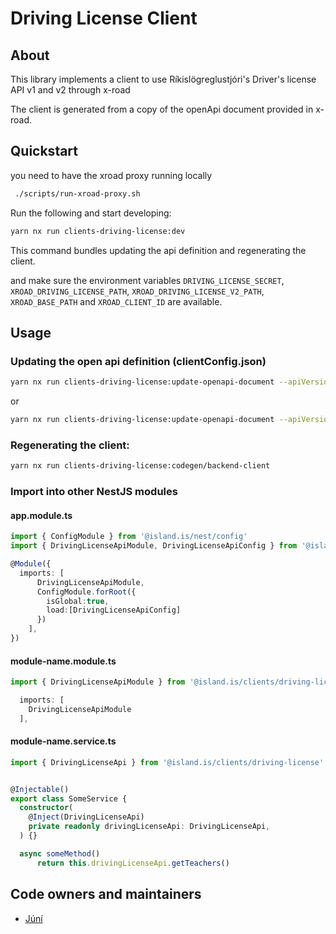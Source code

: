 # Driving License Client

## About

This library implements a client to use Ríkislögreglustjóri's
Driver's license API v1 and v2 through x-road

The client is generated from a copy of the openApi document provided in x-road.

## Quickstart

you need to have the xroad proxy running locally

```sh
 ./scripts/run-xroad-proxy.sh
```

Run the following and start developing:

```sh
yarn nx run clients-driving-license:dev
```

This command bundles updating the api definition and regenerating the client.

and make sure the environment variables `DRIVING_LICENSE_SECRET`, `XROAD_DRIVING_LICENSE_PATH`, `XROAD_DRIVING_LICENSE_V2_PATH`, `XROAD_BASE_PATH` and `XROAD_CLIENT_ID` are available.

## Usage

### Updating the open api definition (clientConfig.json)

```sh
yarn nx run clients-driving-license:update-openapi-document --apiVersion=v1
```

or

```sh
yarn nx run clients-driving-license:update-openapi-document --apiVersion=v2
```

### Regenerating the client:

```sh
yarn nx run clients-driving-license:codegen/backend-client
```

### Import into other NestJS modules

#### app.module.ts

```typescript
import { ConfigModule } from '@island.is/nest/config'
import { DrivingLicenseApiModule, DrivingLicenseApiConfig } from '@island.is/clients/driving-license'

@Module({
  imports: [
      DrivingLicenseApiModule,
      ConfigModule.forRoot({
        isGlobal:true,
        load:[DrivingLicenseApiConfig]
      })
    ],
})
```

#### module-name.module.ts

```typescript
import { DrivingLicenseApiModule } from '@island.is/clients/driving-license'

  imports: [
    DrivingLicenseApiModule
  ],
```

#### module-name.service.ts

```typescript
import { DrivingLicenseApi } from '@island.is/clients/driving-license'


@Injectable()
export class SomeService {
  constructor(
    @Inject(DrivingLicenseApi)
    private readonly drivingLicenseApi: DrivingLicenseApi,
  ) {}

  async someMethod()
      return this.drivingLicenseApi.getTeachers()

```

## Code owners and maintainers

- [Júní](https://github.com/orgs/island-is/teams/juni/members)

